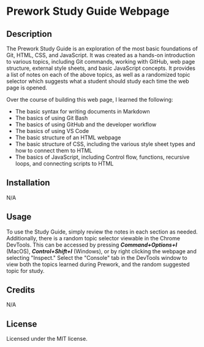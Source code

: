 # Prework Study Guide Webpage

## Description

The Prework Study Guide is an exploration of the most basic foundations of Git, HTML, CSS, and JavaScript. It was created as a hands-on introduction to various topics, including Git commands, working with GitHub, web page structure, external style sheets, and basic JavaScript concepts. It provides a list of notes on each of the above topics, as well as a randomized topic selector which suggests what a student should study each time the web page is opened.

Over the course of building this web page, I learned the following:

- The basic syntax for writing documents in Markdown
- The basics of using Git Bash
- The basics of using GitHub and the developer workflow
- The basics of using VS Code
- The basic structure of an HTML webpage
- The basic structure of CSS, including the various style sheet types and how to connect them to HTML
- The basics of JavaScript, including Control flow, functions, recursive loops, and connecting scripts to HTML 

## Installation

N/A

## Usage

To use the Study Guide, simply review the notes in each section as needed. Additionally, there is a random topic selector viewable in the Chrome DevTools. This can be accessed by pressing ***Command+Options+I*** (MacOS), ***Control+Shift+I*** (Windows), or by right clicking the webpage and selecting "Inspect." Select the "Console" tab in the DevTools window to view both the topics learned during Prework, and the random suggested topic for study.

## Credits

N/A

## License

Licensed under the MIT license.
